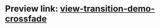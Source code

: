# Preview link: [view-transition-demo-crossfade](https://view-transition-demo-crossfade.netlify.app/)